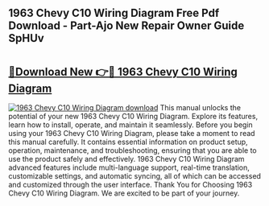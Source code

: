 ## 1963 Chevy C10 Wiring Diagram Free Pdf Download - Part-Ajo New Repair Owner Guide SpHUv

# <h2><a href="http://dfi0vh.blite.top/?on=1963+Chevy+C10+Wiring+Diagram">🔗Download New 👉🔴 1963 Chevy C10 Wiring Diagram</a></h2>

[![1963 Chevy C10 Wiring Diagram download](https://i.imgur.com/lujVjoI.png)](http://dfi0vh.blite.top/?on=1963+Chevy+C10+Wiring+Diagram)
This manual unlocks the potential of your new 1963 Chevy C10 Wiring Diagram. Explore its features, learn how to install, operate, and maintain it seamlessly. Before you begin using your 1963 Chevy C10 Wiring Diagram, please take a moment to read this manual carefully. It contains essential information on product setup, operation, maintenance, and troubleshooting, ensuring that you are able to use the product safely and effectively. 1963 Chevy C10 Wiring Diagram advanced features include multi-language support, real-time translation, customizable settings, and automatic syncing, all of which can be accessed and customized through the user interface. Thank You for Choosing 1963 Chevy C10 Wiring Diagram. We are excited to be part of your journey.
